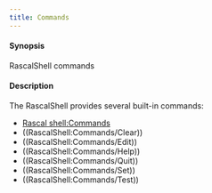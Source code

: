 ```yaml
---
title: Commands
---
```


#### Synopsis

RascalShell commands

#### Description

The RascalShell provides several built-in commands:

* [Rascal shell:Commands](/docs//RascalShell/Commands)
* ((RascalShell:Commands/Clear))
* ((RascalShell:Commands/Edit))
* ((RascalShell:Commands/Help))
* ((RascalShell:Commands/Quit))
* ((RascalShell:Commands/Set))
* ((RascalShell:Commands/Test))

